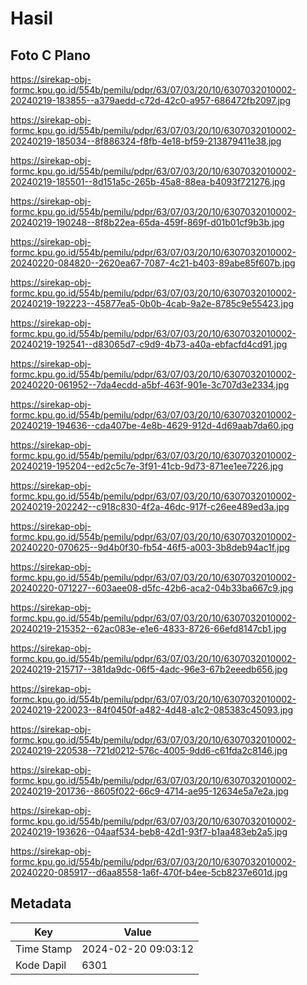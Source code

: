 # Hasil

## Foto C Plano

https://sirekap-obj-formc.kpu.go.id/554b/pemilu/pdpr/63/07/03/20/10/6307032010002-20240219-183855--a379aedd-c72d-42c0-a957-686472fb2097.jpg

https://sirekap-obj-formc.kpu.go.id/554b/pemilu/pdpr/63/07/03/20/10/6307032010002-20240219-185034--8f886324-f8fb-4e18-bf59-213879411e38.jpg

https://sirekap-obj-formc.kpu.go.id/554b/pemilu/pdpr/63/07/03/20/10/6307032010002-20240219-185501--8d151a5c-265b-45a8-88ea-b4093f721276.jpg

https://sirekap-obj-formc.kpu.go.id/554b/pemilu/pdpr/63/07/03/20/10/6307032010002-20240219-190248--8f8b22ea-65da-459f-869f-d01b01cf9b3b.jpg

https://sirekap-obj-formc.kpu.go.id/554b/pemilu/pdpr/63/07/03/20/10/6307032010002-20240220-084820--2620ea67-7087-4c21-b403-89abe85f607b.jpg

https://sirekap-obj-formc.kpu.go.id/554b/pemilu/pdpr/63/07/03/20/10/6307032010002-20240219-192223--45877ea5-0b0b-4cab-9a2e-8785c9e55423.jpg

https://sirekap-obj-formc.kpu.go.id/554b/pemilu/pdpr/63/07/03/20/10/6307032010002-20240219-192541--d83065d7-c9d9-4b73-a40a-ebfacfd4cd91.jpg

https://sirekap-obj-formc.kpu.go.id/554b/pemilu/pdpr/63/07/03/20/10/6307032010002-20240220-061952--7da4ecdd-a5bf-463f-901e-3c707d3e2334.jpg

https://sirekap-obj-formc.kpu.go.id/554b/pemilu/pdpr/63/07/03/20/10/6307032010002-20240219-194636--cda407be-4e8b-4629-912d-4d69aab7da60.jpg

https://sirekap-obj-formc.kpu.go.id/554b/pemilu/pdpr/63/07/03/20/10/6307032010002-20240219-195204--ed2c5c7e-3f91-41cb-9d73-871ee1ee7226.jpg

https://sirekap-obj-formc.kpu.go.id/554b/pemilu/pdpr/63/07/03/20/10/6307032010002-20240219-202242--c918c830-4f2a-46dc-917f-c26ee489ed3a.jpg

https://sirekap-obj-formc.kpu.go.id/554b/pemilu/pdpr/63/07/03/20/10/6307032010002-20240220-070625--9d4b0f30-fb54-46f5-a003-3b8deb94ac1f.jpg

https://sirekap-obj-formc.kpu.go.id/554b/pemilu/pdpr/63/07/03/20/10/6307032010002-20240220-071227--603aee08-d5fc-42b6-aca2-04b33ba667c9.jpg

https://sirekap-obj-formc.kpu.go.id/554b/pemilu/pdpr/63/07/03/20/10/6307032010002-20240219-215352--62ac083e-e1e6-4833-8726-66efd8147cb1.jpg

https://sirekap-obj-formc.kpu.go.id/554b/pemilu/pdpr/63/07/03/20/10/6307032010002-20240219-215717--381da9dc-06f5-4adc-96e3-67b2eeedb656.jpg

https://sirekap-obj-formc.kpu.go.id/554b/pemilu/pdpr/63/07/03/20/10/6307032010002-20240219-220023--84f0450f-a482-4d48-a1c2-085383c45093.jpg

https://sirekap-obj-formc.kpu.go.id/554b/pemilu/pdpr/63/07/03/20/10/6307032010002-20240219-220538--721d0212-576c-4005-9dd6-c61fda2c8146.jpg

https://sirekap-obj-formc.kpu.go.id/554b/pemilu/pdpr/63/07/03/20/10/6307032010002-20240219-201736--8605f022-66c9-4714-ae95-12634e5a7e2a.jpg

https://sirekap-obj-formc.kpu.go.id/554b/pemilu/pdpr/63/07/03/20/10/6307032010002-20240219-193626--04aaf534-beb8-42d1-93f7-b1aa483eb2a5.jpg

https://sirekap-obj-formc.kpu.go.id/554b/pemilu/pdpr/63/07/03/20/10/6307032010002-20240220-085917--d6aa8558-1a6f-470f-b4ee-5cb8237e601d.jpg


## Metadata

| Key        | Value               |
| ---------- | ------------------- |
| Time Stamp | 2024-02-20 09:03:12 |
| Kode Dapil | 6301                |



